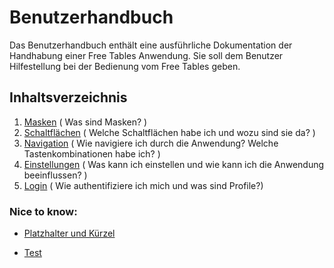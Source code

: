 # Benutzerhandbuch

Das Benutzerhandbuch enthält eine ausführliche Dokumentation der Handhabung einer Free Tables Anwendung. Sie soll dem Benutzer Hilfestellung bei der Bedienung vom Free Tables geben.

## Inhaltsverzeichnis
1. [Masken](doc/masks/overview.md)  ( Was sind Masken? )
2. [Schaltflächen](doc/buttons/overview.md)  ( Welche Schaltflächen habe ich und wozu sind sie da? )
3. [Navigation](doc/navigation/overview.md) ( Wie navigiere ich durch die Anwendung? Welche Tastenkombinationen habe ich? )
3. [Einstellungen](doc/preferences/overview.md) ( Was kann ich einstellen und wie kann ich die Anwendung beeinflussen? )
4. [Login](doc/authorization/overview.md) ( Wie authentifiziere ich mich und was sind Profile?)

### Nice to know:

* [Platzhalter und Kürzel](doc/masks/wildcards.md)

* [Test](doc/test.html)

